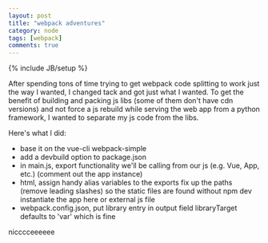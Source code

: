 ```yaml
---
layout: post
title: "webpack adventures"
category: node
tags: [webpack]
comments: true
---
```

{% include JB/setup %}
  
After spending tons of time trying to get webpack code splitting to work just the way I wanted, I changed tack and got just what I wanted.  To get the benefit of building and packing js libs (some of them don't have cdn versions) and not force a js rebuild while serving the web app from a python framework, I wanted to separate my js code from the libs.
  
Here's what I did:
- base it on the vue-cli webpack-simple
- add a devbuild option to package.json
- in main.js, export functionality we'll be calling from our js (e.g. Vue, App, etc.)
	(comment out the app instance)
- html, assign handy alias variables to the exports
	fix up the paths (remove leading slashes) so the static files are found without npm dev
	instantiate the app here or external js file
- webpack.config.json, put library entry in output field
	libraryTarget defaults to 'var' which is fine

nicccceeeeee
